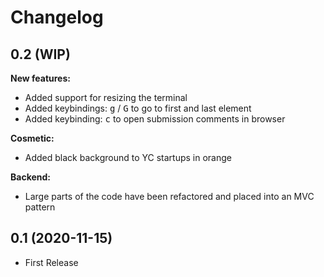 # Changelog

## 0.2 (WIP)
**New features:**
- Added support for resizing the terminal
- Added keybindings: <kbd>g</kbd> / <kbd>G</kbd> to go to first and last element
- Added keybinding: <kbd>c</kbd> to open submission comments in browser

**Cosmetic:**
- Added black background to YC startups in orange

**Backend:**
- Large parts of the code have been refactored and placed into an MVC pattern

## 0.1 (2020-11-15)
- First Release
